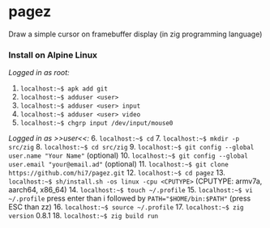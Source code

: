 # pagez
Draw a simple cursor on framebuffer display (in zig programming language)

### Install on Alpine Linux

*Logged in as root:*
1. `localhost:~$ apk add git`
2. `localhost:~$ adduser <user>`
3. `localhost:~$ adduser <user> input`
4. `localhost:~$ adduser <user> video`
5. `localhost:~$ chgrp input /dev/input/mouse0`

*Logged in as >>user<<:*
6. `localhost:~$ cd`
7. `localhost:~$ mkdir -p src/zig`
8. `localhost:~$ cd src/zig`
9. `localhost:~$ git config --global user.name "Your Name"` (optional)
10. `localhost:~$ git config --global user.email "your@email.ad"` (optional)
11. `localhost:~$ git clone https://github.com/hi7/pagez.git`
12. `localhost:~$ cd pagez`
13. `localhost:~$ sh/install.sh -os linux -cpu <CPUTYPE>` (CPUTYPE: armv7a, aarch64, x86_64)
14. `localhost:~$ touch ~/.profile`
15. `localhost:~$ vi ~/.profile` press enter than i followed by `PATH="$HOME/bin:$PATH"` (press ESC than zz)
16. `localhost:~$ source ~/.profile`
17. `localhost:~$ zig version` 0.8.1
18. `localhost:~$ zig build run`
